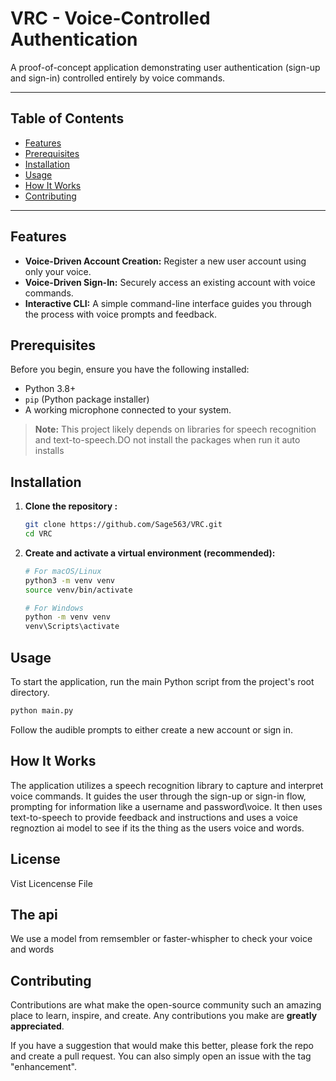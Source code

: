 # VRC - Voice-Controlled Authentication

A proof-of-concept application demonstrating user authentication (sign-up and sign-in) controlled entirely by voice commands.

---

## Table of Contents

- [Features](#features)
- [Prerequisites](#prerequisites)
- [Installation](#installation)
- [Usage](#usage)
- [How It Works](#how-it-works)
- [Contributing](#contributing)

---

## Features

*   **Voice-Driven Account Creation:** Register a new user account using only your voice.
*   **Voice-Driven Sign-In:** Securely access an existing account with voice commands.
*   **Interactive CLI:** A simple command-line interface guides you through the process with voice prompts and feedback.

## Prerequisites

Before you begin, ensure you have the following installed:

*   Python 3.8+
*   `pip` (Python package installer)
*   A working microphone connected to your system.

> **Note:** This project likely depends on libraries for speech recognition and text-to-speech.DO not install the packages when run it auto installs
## Installation

1.  **Clone the repository :**
    ```bash
    git clone https://github.com/Sage563/VRC.git
    cd VRC
    ```

2.  **Create and activate a virtual environment (recommended):**
    ```bash
    # For macOS/Linux
    python3 -m venv venv
    source venv/bin/activate

    # For Windows
    python -m venv venv
    venv\Scripts\activate
    ```


## Usage

To start the application, run the main Python script from the project's root directory.

```bash
python main.py
```

Follow the audible prompts to either create a new account or sign in.

## How It Works

The application utilizes a speech recognition library to capture and interpret voice commands. It guides the user through the sign-up or sign-in flow, prompting for information like a username and password\voice. It then uses text-to-speech to provide feedback and instructions and uses a voice regnoztion ai model to
see if its the thing as the users voice and words.

## License 
Vist Licencense File


## The api
We use a model from remsembler or faster-whispher to check your voice and words


## Contributing

Contributions are what make the open-source community such an amazing place to learn, inspire, and create. Any contributions you make are **greatly appreciated**.

If you have a suggestion that would make this better, please fork the repo and create a pull request. You can also simply open an issue with the tag "enhancement".

